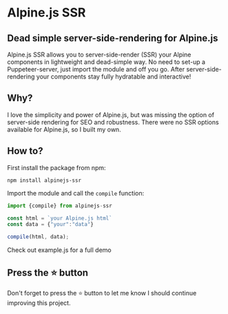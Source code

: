 # Alpine.js SSR
## Dead simple server-side-rendering for Alpine.js

Alpine.js SSR allows you to server-side-render (SSR) your Alpine components in lightweight and dead-simple way. No need to set-up a Puppeteer-server, just import the module and off you go. After server-side-rendering your components stay fully hydratable and interactive!

## Why?
I love the simplicity and power of Alpine.js, but was missing the option of server-side rendering for SEO and robustness. There were no SSR options available for Alpine.js, so I built my own.

## How to?

First install the package from npm:
```
npm install alpinejs-ssr
```
Import the module and call the `compile` function:
```js
import {compile} from alpinejs-ssr

const html = `your Alpine.js html`
const data = {"your":"data"}

compile(html, data);
```
Check out example.js for a full demo

## Press the :star: button
Don't forget to press the :star: button to let me know I should continue improving this project.



